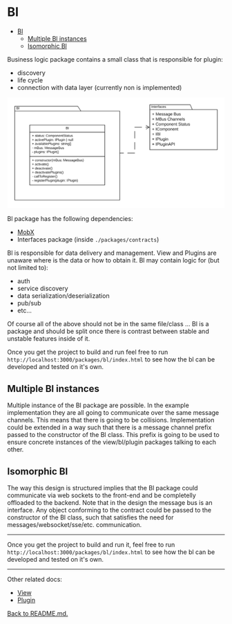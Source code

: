 # Bl

- [Bl](#bl)
  - [Multiple Bl instances](#multiple-bl-instances)
  - [Isomorphic Bl](#isomorphic-bl)

Business logic package contains a small class that is responsible for plugin:

- discovery
- life cycle
- connection with data layer (currently non is implemented)

![Figure 3. Bl package](ReactPlugins-Bl.png "Bl package")

Bl package has the following dependencies:

- [MobX](https://www.npmjs.com/package/mobx)
- Interfaces package (inside ```./packages/contracts```)

Bl is responsible for data delivery and management. View and Plugins are unaware where is the data or how to obtain it. Bl may contain logic for (but not limited to):

- auth
- service discovery
- data serialization/deserialization
- pub/sub
- etc...

Of course all of the above should not be in the same file/class ... Bl is a package and should be split once there is contrast between stable and unstable features inside of it.

Once you get the project to build and run feel free to run ```http://localhost:3000/packages/bl/index.html``` to see how the bl can be developed and tested on it's own.

## Multiple Bl instances

Multiple instance of the Bl package are possible. In the example implementation they are all going to communicate over the same message channels. This means that there is going to be collisions. Implementation could be extended in a way such that there is a message channel prefix passed to the constructor of the Bl class. This prefix is going to be used to ensure concrete instances of the view/bl/plugin packages talking to each other.

## Isomorphic Bl

The way this design is structured implies that the Bl package could communicate via web sockets to the front-end and be completelly offloaded to the backend. Note that in the design the message bus is an interface. Any object conforming to the contract could be passed to the constructor of the Bl class, such that satisfies the need for messages/websocket/sse/etc. communication.

---

Once you get the project to build and run it, feel free to run ```http://localhost:3000/packages/bl/index.html``` to see how the bl can be developed and tested on it's own.

---

Other related docs:

- [View](view.md)
- [Plugin](plugin.md)

[Back to README.md.](../README.md)
